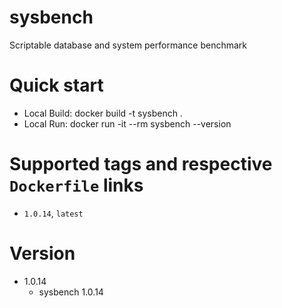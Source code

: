 # sysbench
Scriptable database and system performance benchmark

# Quick start
* Local Build: docker build -t sysbench .
* Local Run: docker run -it --rm sysbench --version

# Supported tags and respective `Dockerfile` links
* `1.0.14`, `latest`

# Version
* 1.0.14
   * sysbench 1.0.14 
